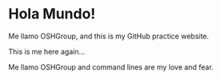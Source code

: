 # Hola Mundo!

Me llamo OSHGroup, and this is my GitHub practice website.

This is me here again...

Me llamo OSHGroup and command lines are my love and fear.
